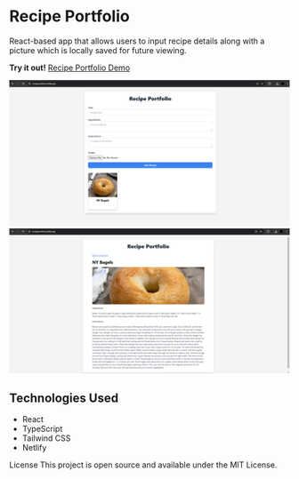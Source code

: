 # Recipe Portfolio

React-based app that allows users to input recipe details along with a picture which is locally saved for future viewing. 

**Try it out!** [Recipe Portfolio Demo](https://recipeportfolio.netlify.app/)



<img src="./assets/rp1.png" alt="Home Page" width="600"/> <img src="./assets/rp2.png" alt="Recipe Details" width="600"/>


## Technologies Used

- React
- TypeScript
- Tailwind CSS
- Netlify


License
This project is open source and available under the MIT License.
